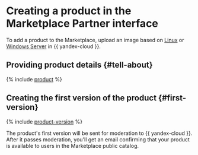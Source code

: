 # Creating a product in the Marketplace Partner interface

To add a product to the Marketplace, upload an image based on [Linux](create-image.md#create) or [Windows Server](create-image-ms.md) in {{ yandex-cloud }}.

## Providing product details {#tell-about}

{% include [product](../../_includes/marketplace/product.md) %}

## Creating the first version of the product {#first-version}

{% include [product-version](../../_includes/marketplace/product-version.md) %}

The product's first version will be sent for moderation to {{ yandex-cloud }}. After it passes moderation, you'll get an email confirming that your product is available to users in the Marketplace public catalog.

